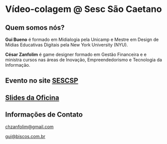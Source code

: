 # Vídeo-colagem @ Sesc São Caetano

## Quem somos nós?

**Gui Bueno** é formado em Midialogia pela Unicamp e Mestre em Design de Mídias Educativas Digitais pela New York University (NYU). 

**César Zanfolim** é game designer formado em Gestão Financeira e e ministra cursos nas áreas de Inovação, Empreendedorismo e Tecnologia da Informação.

## Evento no site [**SESCSP**](https://www.sescsp.org.br/programacao/191499_VIDEOCOLAGEM)

## [Slides da Oficina](colagem.html)

## Informações de Contato

chzanfolim@gmail.com 

gui@biscos.com.br 